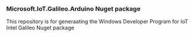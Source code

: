 ### Microsoft.IoT.Galileo.Arduino Nuget package
This repository is for generaating the Windows Developer Program for IoT Intel Galileo Nuget package


